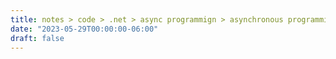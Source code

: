 ```yaml
---
title: notes > code > .net > async programmign > asynchronous programming model (APM) (iasyncresult)
date: "2023-05-29T00:00:00-06:00"
draft: false
---
```

